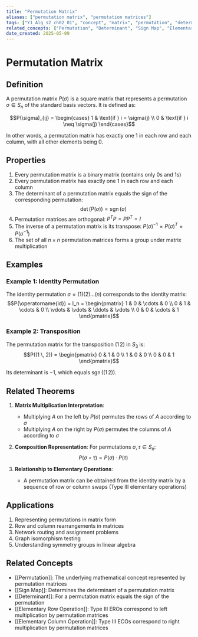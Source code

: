 ```yaml
---
title: "Permutation Matrix"
aliases: ["permutation matrix", "permutation matrices"]
tags: ["Y1_Alg_s2_ch02_01", "concept", "matrix", "permutation", "determinant"]
related_concepts: ["Permutation", "Determinant", "Sign Map", "Elementary Row Operation", "Elementary Column Operation"]
date_created: 2025-05-09
---
```


# Permutation Matrix

## Definition
A permutation matrix $P(\sigma)$ is a square matrix that represents a permutation $\sigma \in S_n$ of the standard basis vectors. It is defined as:

$$P(\sigma)_{ij} = \begin{cases}
1 & \text{if } i = \sigma(j) \\
0 & \text{if } i \neq \sigma(j)
\end{cases}$$

In other words, a permutation matrix has exactly one 1 in each row and each column, with all other elements being 0.

## Properties
1. Every permutation matrix is a binary matrix (contains only 0s and 1s)
2. Every permutation matrix has exactly one 1 in each row and each column
3. The determinant of a permutation matrix equals the sign of the corresponding permutation:
   $$\det(P(\sigma)) = \operatorname{sgn}(\sigma)$$
4. Permutation matrices are orthogonal: $P^T P = P P^T = I$
5. The inverse of a permutation matrix is its transpose: $P(\sigma)^{-1} = P(\sigma)^T = P(\sigma^{-1})$
6. The set of all $n \times n$ permutation matrices forms a group under matrix multiplication

## Examples
### Example 1: Identity Permutation
The identity permutation $\sigma = (1)(2)\ldots(n)$ corresponds to the identity matrix:
$$P(\operatorname{id}) = I_n = \begin{pmatrix}
1 & 0 & \cdots & 0 \\
0 & 1 & \cdots & 0 \\
\vdots & \vdots & \ddots & \vdots \\
0 & 0 & \cdots & 1
\end{pmatrix}$$

### Example 2: Transposition
The permutation matrix for the transposition $(1 \, 2)$ in $S_3$ is:
$$P((1 \, 2)) = \begin{pmatrix}
0 & 1 & 0 \\
1 & 0 & 0 \\
0 & 0 & 1
\end{pmatrix}$$

Its determinant is $-1$, which equals $\operatorname{sgn}((1 \, 2))$.

## Related Theorems
1. **Matrix Multiplication Interpretation**: 
   - Multiplying $A$ on the left by $P(\sigma)$ permutes the rows of $A$ according to $\sigma$
   - Multiplying $A$ on the right by $P(\sigma)$ permutes the columns of $A$ according to $\sigma$

2. **Composition Representation**: For permutations $\sigma, \tau \in S_n$:
   $$P(\sigma \circ \tau) = P(\sigma) \cdot P(\tau)$$

3. **Relationship to Elementary Operations**:
   - A permutation matrix can be obtained from the identity matrix by a sequence of row or column swaps (Type III elementary operations)

## Applications
1. Representing permutations in matrix form
2. Row and column rearrangements in matrices
3. Network routing and assignment problems
4. Graph isomorphism testing
5. Understanding symmetry groups in linear algebra

## Related Concepts
- [[Permutation]]: The underlying mathematical concept represented by permutation matrices
- [[Sign Map]]: Determines the determinant of a permutation matrix
- [[Determinant]]: For a permutation matrix equals the sign of the permutation
- [[Elementary Row Operation]]: Type III EROs correspond to left multiplication by permutation matrices
- [[Elementary Column Operation]]: Type III ECOs correspond to right multiplication by permutation matrices
